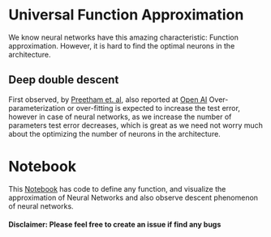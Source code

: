 # Universal Function Approximation

We know neural networks have this amazing characteristic: Function approximation.
However, it is hard to find the optimal neurons in the architecture. 


## Deep double descent

First observed, by [Preetham et. al](https://arxiv.org/abs/1912.02292), also reported at [Open AI](https://openai.com/research/deep-double-descent)
Over-parameterization or over-fitting is expected to increase the test error, however in case of neural networks, as we increase the number of parameters
test error decreases, which is great as we need not worry much about the optimizing the number of neurons in the architecture.


# Notebook
This [Notebook](neural_networks.ipynb) has code to define any function, and visualize the approximation of Neural Networks and
also observe descent phenomenon of neural networks.


#### Disclaimer: Please feel free to create an issue if find any bugs
